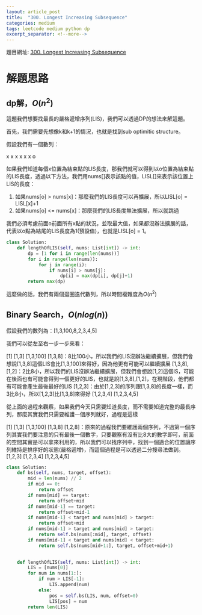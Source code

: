 ```yaml
---
layout: article_post
title:  "300. Longest Increasing Subsequence"
categories: medium
tags: leetcode medium python dp
excerpt_separator: <!--more-->
---
```


<!--more-->

題目網址: [300. Longest Increasing Subsequence](https://leetcode.com/submissions/detail/310107536/)

# 解題思路

## dp解，$O(n^2)$

這題我們想要找最長的嚴格遞增序列(LIS)，我們可以透過DP的想法來解這題。

首先，我們需要先想像k和k+1的情況，也就是找到sub optimitic structure。

假設我們有一個數列：

x x x x x x o


如果我們知道每個x位置為結束點的LIS長度，那我們就可以得到以o位置為結束點的LIS長度，透過以下方法，我們用nums[]表示該點的值，LISL[]來表示該位置上LIS的長度：

1. 如果nums[o] > nums[x]：那麼我們的LIS長度可以再擴展，所以LISL[o] = LISL[x]+1
2. 如果nums[o] <= nums[x]：那麼我們的LIS長度無法擴展，所以就跳過

我們必須考慮前面o前面所有x點的狀況，並取最大值，如果都沒辦法擴展的話，代表以o點為結尾的LIS長度為1(預設值)，也就是LISL[o] = 1。

```python
class Solution:
    def lengthOfLIS(self, nums: List[int]) -> int:
        dp = [1 for i in range(len(nums))]
        for i in range(len(nums)):
            for j in range(i):
                if nums[i] > nums[j]:
                    dp[i] = max(dp[i], dp[j]+1)
        return max(dp)
```

這麼做的話，我們有兩個迴圈迭代數列，所以時間複雜度為$O(n^2)$

## Binary Search，$O(nlog(n))$

假設我們的數列為：[1,3,100,8,2,3,4,5]

我們可以從左至右一步一步來看：

[1]
[1,3]
[1,3,100]
[1,3,8]：8比100小，所以我們的LIS沒辦法繼續擴展，但我們會想說[1,3,8]這個LIS會比[1,3,100]來得好，因為他更有可能可以繼續擴展
[1,3,8], [1,2]：2比8小，所以我們的LIS沒辦法繼續擴展，但我們會想說[1,2]這個IS，可能在後面也有可能會得到一個更好的LIS，也就是說[1,3,8],[1,2]，在現階段，他們都有可能會產生最後最好的LIS
[1,2,3]：由於[1,2,3]的序列跟[1,3,8]的長度一樣，而3比8小，所以[1,2,3]比[1,3,8]來得好
[1,2,3,4]
[1,2,3,4,5]

從上面的過程來觀察，如果我們今天只需要知道長度，而不需要知道完整的最長序列，那麼其實我們只需要維護一個序列就好，過程是這樣

[1]
[1,3]
[1,3,100]
[1,3,8]
[1,2,8]：原來的過程我們要維護兩個序列，不過第一個序列其實我們要注意的只有最後一個數字，只要觀察有沒有比8大的數字即可，前面的空間其實是可以拿來利用的，所以我們可以找序列中，找到一個適合的位置讓序列維持是排序好的狀態(嚴格遞增)，而這個過程是可以透過二分搜尋法做到。
[1,2,3]
[1,2,3,4]
[1,2,3,4,5]


```python
class Solution:
    def bs(self, nums, target, offset):
        mid = len(nums) // 2
        if mid == 0:
            return offset
        if nums[mid] == target:
            return offset+mid
        if nums[mid-1] == target:
            return offset+mid-1
        if nums[mid-1] < target and nums[mid] > target:
            return offset+mid
        if nums[mid-1] > target and nums[mid] > target:
            return self.bs(nums[:mid], target, offset)
        if nums[mid-1] < target and nums[mid] < target:
            return self.bs(nums[mid+1:], target, offset+mid+1)

        
    def lengthOfLIS(self, nums: List[int]) -> int:
        LIS = [nums[0]]
        for num in nums[1:]:
            if num > LIS[-1]:
                LIS.append(num)
            else:
                pos = self.bs(LIS, num, offset=0)
                LIS[pos] = num
        return len(LIS)
```